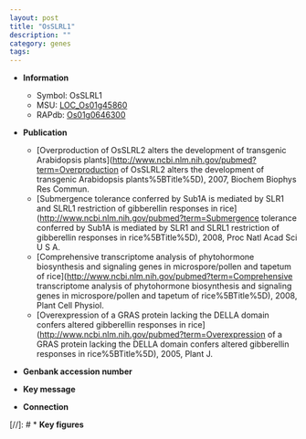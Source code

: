 ```yaml
---
layout: post
title: "OsSLRL1"
description: ""
category: genes
tags: 
---
```


* **Information**  
    + Symbol: OsSLRL1  
    + MSU: [LOC_Os01g45860](http://rice.uga.edu/cgi-bin/ORF_infopage.cgi?orf=LOC_Os01g45860)  
    + RAPdb: [Os01g0646300](http://rapdb.dna.affrc.go.jp/viewer/gbrowse_details/irgsp1?name=Os01g0646300)  

* **Publication**  
    + [Overproduction of OsSLRL2 alters the development of transgenic Arabidopsis plants](http://www.ncbi.nlm.nih.gov/pubmed?term=Overproduction of OsSLRL2 alters the development of transgenic Arabidopsis plants%5BTitle%5D), 2007, Biochem Biophys Res Commun.
    + [Submergence tolerance conferred by Sub1A is mediated by SLR1 and SLRL1 restriction of gibberellin responses in rice](http://www.ncbi.nlm.nih.gov/pubmed?term=Submergence tolerance conferred by Sub1A is mediated by SLR1 and SLRL1 restriction of gibberellin responses in rice%5BTitle%5D), 2008, Proc Natl Acad Sci U S A.
    + [Comprehensive transcriptome analysis of phytohormone biosynthesis and signaling genes in microspore/pollen and tapetum of rice](http://www.ncbi.nlm.nih.gov/pubmed?term=Comprehensive transcriptome analysis of phytohormone biosynthesis and signaling genes in microspore/pollen and tapetum of rice%5BTitle%5D), 2008, Plant Cell Physiol.
    + [Overexpression of a GRAS protein lacking the DELLA domain confers altered gibberellin responses in rice](http://www.ncbi.nlm.nih.gov/pubmed?term=Overexpression of a GRAS protein lacking the DELLA domain confers altered gibberellin responses in rice%5BTitle%5D), 2005, Plant J.

* **Genbank accession number**  

* **Key message**  

* **Connection**  

[//]: # * **Key figures**  


